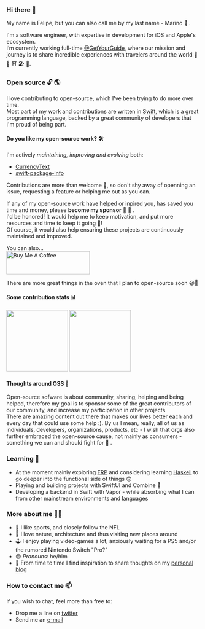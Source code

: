 ### Hi there 👋

My name is Felipe, but you can also call me by my last name - Marino 🤌 .

I'm a software engineer, with expertise in development for iOS and Apple's ecosystem.<br>
I’m currently working full-time [@GetYourGuide](https://github.com/getyourguide), where our mission and journey is to share incredible experiences with travelers around the world 🗼 🎡 ⛩ 🏖 🗻.

### Open source 🔓 🌎
I love contributing to open-source, which I've been trying to do more over time.<br>
Most part of my work and contributions are written in [Swift](https://swift.org/), which is a great programming language, backed by a great community of developers that I'm proud of being part.

#### Do you like my open-source work? 🛠
I'm actively _maintaining, improving and evolving_ both:
- [CurrencyText](https://github.com/marinofelipe/CurrencyText)
- [swift-package-info](https://github.com/marinofelipe/swift-package-info/)

Contributions are more than welcome 🙏, so don't shy away of openning an issue, requesting a feature or helping me out as you can.

If any of my open-source work have helped or inpired you, has saved you time and money, please **become my sponsor** 🤝 🎁 .<br>
I'd be honored! It would help me to keep motivation, and put more resources and time to keep it going 🚀!<br>
Of course, it would also help ensuring these projects are continuously maintained and improved.

You can also... <br>
<a href="https://www.buymeacoffee.com/marinofelipe" target="_blank"><img src="https://cdn.buymeacoffee.com/buttons/v2/default-yellow.png" alt="Buy Me A Coffee" height="60" width="217" style="height: 60px !important;width: 217px !important;" ></a>

There are more great things in the oven that I plan to open-source soon 😆🤞

#### Some contribution stats 📊
<a href="#"><img height="160px" src="https://github-readme-stats.vercel.app/api?username=marinofelipe&count_private=true&show_icons=true" /></a>
<a href="#"><img height="160px" src="https://github-readme-stats.vercel.app/api/top-langs/?username=marinofelipe&layout=compact" /></a>

#### Thoughts around OSS 💭
Open-source sofware is about community, sharing, helping and being helped, therefore my goal is to sponsor some of the great contributors of our community, and increase my participation in other projects.<br>
There are amazing content out there that makes our lives better each and every day that could use some help :). By us I mean, really, all of us as individuals, developers, organizations, products, etc - I wish that orgs also further embraced the open-source cause, not mainly as consumers - something we can and should fight for 👊 .

### Learning 🌱 
- At the moment mainly exploring [FRP](https://en.wikipedia.org/wiki/Functional_reactive_programming#:~:text=Functional%20reactive%20programming%20(FRP)%20is,map%2C%20reduce%2C%20filter) and considering learning [Haskell](https://www.haskell.org/) to go deeper into the functional side of things 🙃
- Playing and building projects with SwiftUI and Combine 🚜
- Developing a backend in Swift with Vapor - while absorbing what I can from other mainstream environments and languages

### More about me 🚶‍♂️
- 🏈 I like sports, and closely follow the NFL
- 🌲 I love nature, architecture and thus visiting new places around
- 🕹 I enjoy playing video-games a lot, anxiously waiting for a PS5 and/or the rumored Nintendo Switch "Pro?"
- 😄 _Pronouns_: he/him
- 📝 From time to time I find inspiration to share thoughts on my [personal blog](https://marinofelipe.github.io/)

### How to contact me 📫 
If you wish to chat, feel more than free to:
- Drop me a line on [twitter](https://twitter.com/_marinofelipe)
- Send me an [e-mail](felipe.marino@gmail.com)
